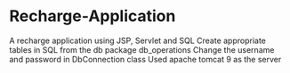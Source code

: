 # Recharge-Application
A recharge application using JSP, Servlet and SQL
Create appropriate tables in SQL from the db package db_operations
Change the username and password in DbConnection class
Used apache tomcat 9 as the server
